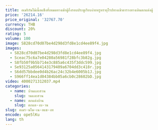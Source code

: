```yaml
---
title: อเมริกันไม้เนื้อแข็งทั้งหมดทางเข้าตู้กึ่งรอบประตูเรียบง่ายหรูหรายุโรปทางเข้าตารางทางเดินตกแต่งตู้
price: '26214.16'
price_original: '32767.70'
currency: THB
discount: 20%
rating: 5
volume: 100
image: S828cd70d07be4d298d3fd8e1cd4ee89f4.jpg
images:
  - S828cd70d07be4d298d3fd8e1cd4ee89f4.jpg
  - Sceac75c6a7e04280a56981f28bfc3b82g.jpg
  - S8fb50f9b5b714e3c885a6c435f3ddc599.jpg
  - Se93125a0564143179409a6704dd3c418r.jpg
  - S6dd57bbdee0d4b26ac24c32b4e6005b1J.jpg
  - S966ff14ea1d04384bb05a6cb0c28602bD.jpg
video: 4000271312037.mp4
categories:
  - name: บ้านและสวน
    slug: านและสวน
  - name: ตกแต่งบ้าน
    slug: ตกแต-งบ-าน
slug: อเมร-นไม-เน-อแข-งท
encode: ope5lKu
lang: th
---
```

  